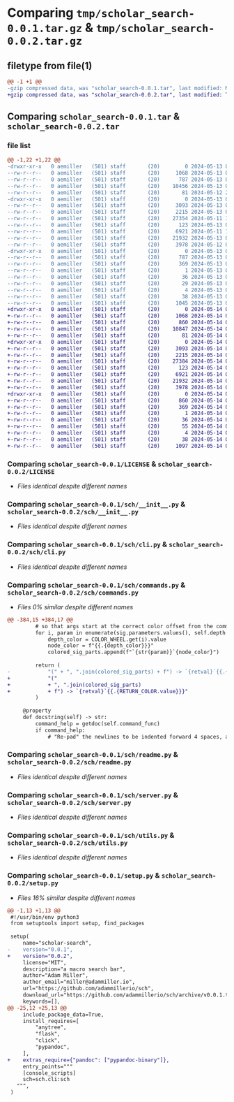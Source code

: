 # Comparing `tmp/scholar_search-0.0.1.tar.gz` & `tmp/scholar_search-0.0.2.tar.gz`

## filetype from file(1)

```diff
@@ -1 +1 @@
-gzip compressed data, was "scholar_search-0.0.1.tar", last modified: Mon May 13 05:05:01 2024, max compression
+gzip compressed data, was "scholar_search-0.0.2.tar", last modified: Tue May 14 03:44:57 2024, max compression
```

## Comparing `scholar_search-0.0.1.tar` & `scholar_search-0.0.2.tar`

### file list

```diff
@@ -1,22 +1,22 @@
-drwxr-xr-x   0 aemiller   (501) staff       (20)        0 2024-05-13 05:05:01.298503 scholar_search-0.0.1/
--rw-r--r--   0 aemiller   (501) staff       (20)     1068 2024-05-13 05:00:43.000000 scholar_search-0.0.1/LICENSE
--rw-r--r--   0 aemiller   (501) staff       (20)      787 2024-05-13 05:05:01.298306 scholar_search-0.0.1/PKG-INFO
--rw-r--r--   0 aemiller   (501) staff       (20)    10456 2024-05-13 04:54:33.000000 scholar_search-0.0.1/README.md
--rw-r--r--   0 aemiller   (501) staff       (20)       81 2024-05-12 21:23:20.000000 scholar_search-0.0.1/pyproject.toml
-drwxr-xr-x   0 aemiller   (501) staff       (20)        0 2024-05-13 05:05:01.297068 scholar_search-0.0.1/sch/
--rw-r--r--   0 aemiller   (501) staff       (20)     3093 2024-05-13 04:49:40.000000 scholar_search-0.0.1/sch/__init__.py
--rw-r--r--   0 aemiller   (501) staff       (20)     2215 2024-05-13 04:56:29.000000 scholar_search-0.0.1/sch/cli.py
--rw-r--r--   0 aemiller   (501) staff       (20)    27354 2024-05-11 14:46:29.000000 scholar_search-0.0.1/sch/commands.py
--rw-r--r--   0 aemiller   (501) staff       (20)      123 2024-05-13 03:00:35.000000 scholar_search-0.0.1/sch/errors.py
--rw-r--r--   0 aemiller   (501) staff       (20)     6921 2024-05-11 17:41:15.000000 scholar_search-0.0.1/sch/readme.py
--rw-r--r--   0 aemiller   (501) staff       (20)    21932 2024-05-13 02:26:28.000000 scholar_search-0.0.1/sch/server.py
--rw-r--r--   0 aemiller   (501) staff       (20)     3978 2024-05-12 00:17:25.000000 scholar_search-0.0.1/sch/utils.py
-drwxr-xr-x   0 aemiller   (501) staff       (20)        0 2024-05-13 05:05:01.298113 scholar_search-0.0.1/scholar_search.egg-info/
--rw-r--r--   0 aemiller   (501) staff       (20)      787 2024-05-13 05:05:01.000000 scholar_search-0.0.1/scholar_search.egg-info/PKG-INFO
--rw-r--r--   0 aemiller   (501) staff       (20)      369 2024-05-13 05:05:01.000000 scholar_search-0.0.1/scholar_search.egg-info/SOURCES.txt
--rw-r--r--   0 aemiller   (501) staff       (20)        1 2024-05-13 05:05:01.000000 scholar_search-0.0.1/scholar_search.egg-info/dependency_links.txt
--rw-r--r--   0 aemiller   (501) staff       (20)       36 2024-05-13 05:05:01.000000 scholar_search-0.0.1/scholar_search.egg-info/entry_points.txt
--rw-r--r--   0 aemiller   (501) staff       (20)       29 2024-05-13 05:05:01.000000 scholar_search-0.0.1/scholar_search.egg-info/requires.txt
--rw-r--r--   0 aemiller   (501) staff       (20)        4 2024-05-13 05:05:01.000000 scholar_search-0.0.1/scholar_search.egg-info/top_level.txt
--rw-r--r--   0 aemiller   (501) staff       (20)       38 2024-05-13 05:05:01.298543 scholar_search-0.0.1/setup.cfg
--rw-r--r--   0 aemiller   (501) staff       (20)     1045 2024-05-13 04:55:57.000000 scholar_search-0.0.1/setup.py
+drwxr-xr-x   0 aemiller   (501) staff       (20)        0 2024-05-14 03:44:57.306104 scholar_search-0.0.2/
+-rw-r--r--   0 aemiller   (501) staff       (20)     1068 2024-05-14 03:44:09.000000 scholar_search-0.0.2/LICENSE
+-rw-r--r--   0 aemiller   (501) staff       (20)      860 2024-05-14 03:44:57.305921 scholar_search-0.0.2/PKG-INFO
+-rw-r--r--   0 aemiller   (501) staff       (20)    10847 2024-05-14 03:44:09.000000 scholar_search-0.0.2/README.md
+-rw-r--r--   0 aemiller   (501) staff       (20)       81 2024-05-14 03:44:09.000000 scholar_search-0.0.2/pyproject.toml
+drwxr-xr-x   0 aemiller   (501) staff       (20)        0 2024-05-14 03:44:57.304606 scholar_search-0.0.2/sch/
+-rw-r--r--   0 aemiller   (501) staff       (20)     3093 2024-05-14 03:44:09.000000 scholar_search-0.0.2/sch/__init__.py
+-rw-r--r--   0 aemiller   (501) staff       (20)     2215 2024-05-14 03:44:09.000000 scholar_search-0.0.2/sch/cli.py
+-rw-r--r--   0 aemiller   (501) staff       (20)    27384 2024-05-14 03:44:09.000000 scholar_search-0.0.2/sch/commands.py
+-rw-r--r--   0 aemiller   (501) staff       (20)      123 2024-05-14 03:44:09.000000 scholar_search-0.0.2/sch/errors.py
+-rw-r--r--   0 aemiller   (501) staff       (20)     6921 2024-05-14 03:44:09.000000 scholar_search-0.0.2/sch/readme.py
+-rw-r--r--   0 aemiller   (501) staff       (20)    21932 2024-05-14 03:44:09.000000 scholar_search-0.0.2/sch/server.py
+-rw-r--r--   0 aemiller   (501) staff       (20)     3978 2024-05-14 03:44:09.000000 scholar_search-0.0.2/sch/utils.py
+drwxr-xr-x   0 aemiller   (501) staff       (20)        0 2024-05-14 03:44:57.305632 scholar_search-0.0.2/scholar_search.egg-info/
+-rw-r--r--   0 aemiller   (501) staff       (20)      860 2024-05-14 03:44:57.000000 scholar_search-0.0.2/scholar_search.egg-info/PKG-INFO
+-rw-r--r--   0 aemiller   (501) staff       (20)      369 2024-05-14 03:44:57.000000 scholar_search-0.0.2/scholar_search.egg-info/SOURCES.txt
+-rw-r--r--   0 aemiller   (501) staff       (20)        1 2024-05-14 03:44:57.000000 scholar_search-0.0.2/scholar_search.egg-info/dependency_links.txt
+-rw-r--r--   0 aemiller   (501) staff       (20)       36 2024-05-14 03:44:57.000000 scholar_search-0.0.2/scholar_search.egg-info/entry_points.txt
+-rw-r--r--   0 aemiller   (501) staff       (20)       55 2024-05-14 03:44:57.000000 scholar_search-0.0.2/scholar_search.egg-info/requires.txt
+-rw-r--r--   0 aemiller   (501) staff       (20)        4 2024-05-14 03:44:57.000000 scholar_search-0.0.2/scholar_search.egg-info/top_level.txt
+-rw-r--r--   0 aemiller   (501) staff       (20)       38 2024-05-14 03:44:57.306145 scholar_search-0.0.2/setup.cfg
+-rw-r--r--   0 aemiller   (501) staff       (20)     1097 2024-05-14 03:44:24.000000 scholar_search-0.0.2/setup.py
```

### Comparing `scholar_search-0.0.1/LICENSE` & `scholar_search-0.0.2/LICENSE`

 * *Files identical despite different names*

### Comparing `scholar_search-0.0.1/sch/__init__.py` & `scholar_search-0.0.2/sch/__init__.py`

 * *Files identical despite different names*

### Comparing `scholar_search-0.0.1/sch/cli.py` & `scholar_search-0.0.2/sch/cli.py`

 * *Files identical despite different names*

### Comparing `scholar_search-0.0.1/sch/commands.py` & `scholar_search-0.0.2/sch/commands.py`

 * *Files 0% similar despite different names*

```diff
@@ -384,15 +384,17 @@
         # so that args start at the correct color offset from the command.
         for i, param in enumerate(sig.parameters.values(), self.depth + 1):
             depth_color = COLOR_WHEEL.get(i).value
             node_color = f"{{.{depth_color}}}"
             colored_sig_parts.append(f"`{str(param)}`{node_color}")
 
         return (
-            "(" + ", ".join(colored_sig_parts) + f") -> `{retval}`{{.{RETURN_COLOR}}}"
+            "("
+            + ", ".join(colored_sig_parts)
+            + f") -> `{retval}`{{.{RETURN_COLOR.value}}}"
         )
 
     @property
     def docstring(self) -> str:
         command_help = getdoc(self.command_func)
         if command_help:
             # "Re-pad" the newlines to be indented forward 4 spaces, after they
```

### Comparing `scholar_search-0.0.1/sch/readme.py` & `scholar_search-0.0.2/sch/readme.py`

 * *Files identical despite different names*

### Comparing `scholar_search-0.0.1/sch/server.py` & `scholar_search-0.0.2/sch/server.py`

 * *Files identical despite different names*

### Comparing `scholar_search-0.0.1/sch/utils.py` & `scholar_search-0.0.2/sch/utils.py`

 * *Files identical despite different names*

### Comparing `scholar_search-0.0.1/setup.py` & `scholar_search-0.0.2/setup.py`

 * *Files 16% similar despite different names*

```diff
@@ -1,13 +1,13 @@
 #!/usr/bin/env python3
 from setuptools import setup, find_packages
 
 setup(
     name="scholar-search",
-    version="0.0.1",
+    version="0.0.2",
     license="MIT",
     description="a macro search bar",
     author="Adam Miller",
     author_email="miller@adammiller.io",
     url="https://github.com/adammillerio/sch",
     download_url="https://github.com/adammillerio/sch/archive/v0.0.1.tar.gz",
     keywords=[],
@@ -25,12 +25,13 @@
     include_package_data=True,
     install_requires=[
         "anytree",
         "flask",
         "click",
         "pypandoc",
     ],
+    extras_require={"pandoc": ["pypandoc-binary"]},
     entry_points="""
     [console_scripts]
     sch=sch.cli:sch
   """,
 )
```

